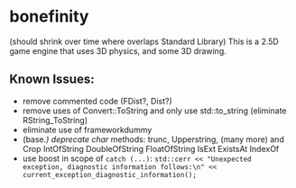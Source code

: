# bonefinity
(should shrink over time where overlaps Standard Library) This is a 2.5D game engine that uses 3D physics, and some 3D drawing.

## Known Issues:
* remove commented code (FDist?, Dist?)
* remove uses of Convert::ToString and only use std::to_string (eliminate RString_ToString)
* eliminate use of frameworkdummy
* (base.*) deprecate char* methods: trunc, Upperstring, (many more) and Crop IntOfString DoubleOfString FloatOfString IsExt ExistsAt IndexOf
* use boost in scope of `catch (...)`: `std::cerr << "Unexpected exception, diagnostic information follows:\n" << current_exception_diagnostic_information();`
